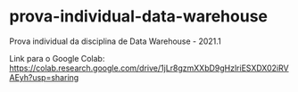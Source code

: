 # prova-individual-data-warehouse
Prova individual da disciplina de Data Warehouse - 2021.1

Link para o Google Colab: https://colab.research.google.com/drive/1jLr8gzmXXbD9gHzlriESXDX02iRVAEyh?usp=sharing
